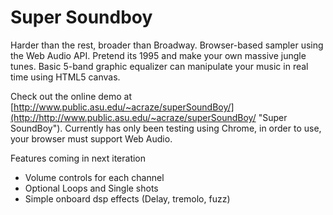 Super Soundboy
=========================
Harder than the rest, broader than Broadway. Browser-based sampler using the Web Audio API. Pretend its 1995 and make your own massive jungle tunes.
Basic 5-band graphic equalizer can manipulate your music in real time using HTML5 canvas.

Check out the online demo at [http://www.public.asu.edu/~acraze/superSoundBoy/](http://http://www.public.asu.edu/~acraze/superSoundBoy/ "Super SoundBoy"). Currently has only been testing using Chrome, in order to use, your browser must support Web Audio.

Features coming in next iteration
- Volume controls for each channel
- Optional Loops and Single shots
- Simple onboard dsp effects (Delay, tremolo, fuzz)